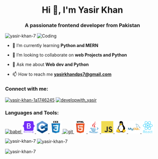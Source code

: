 <h1 align="center">Hi 👋, I'm Yasir Khan</h1>
<h3 align="center">A passionate frontend developer from Pakistan</h3>
<img align="right" alt="Coding" width="400" src="https://images.unsplash.com/photo-1523800503107-5bc3ba2a6f81?q=80&w=1480&auto=format&fit=crop&ixlib=rb-4.0.3&ixid=M3wxMjA3fDB8MHxwaG90by1wYWdlfHx8fGVufDB8fHx8fA%3D%3D](https://images.unsplash.com/photo-1461749280684-dccba630e2f6?q=80&w=1469&auto=format&fit=crop&ixlib=rb-4.0.3&ixid=M3wxMjA3fDB8MHxwaG90by1wYWdlfHx8fGVufDB8fHx8fA%3D%3D">

<p align="left"> <img src="https://komarev.com/ghpvc/?username=yasir-khan-7&label=Profile%20views&color=0e75b6&style=flat" alt="yasir-khan-7" /> </p>

- 🌱 I’m currently learning **Python and MERN**

- 👯 I’m looking to collaborate on **web Projects and Python**

- 💬 Ask me about **Web dev and Python**

- 📫 How to reach me **yasirkhandps7@gmail.com**

<h3 align="left">Connect with me:</h3>
<p align="left">
<a href="https://linkedin.com/in/yasir-khan-1a1746245" target="blank"><img align="center" src="https://raw.githubusercontent.com/rahuldkjain/github-profile-readme-generator/master/src/images/icons/Social/linked-in-alt.svg" alt="yasir-khan-1a1746245" height="30" width="40" /></a>
<a href="https://instagram.com/developwith_yasir" target="blank"><img align="center" src="https://raw.githubusercontent.com/rahuldkjain/github-profile-readme-generator/master/src/images/icons/Social/instagram.svg" alt="developwith_yasir" height="30" width="40" /></a>
</p>

<h3 align="left">Languages and Tools:</h3>
<p align="left"> <a href="https://babeljs.io/" target="_blank" rel="noreferrer"> <img src="https://www.vectorlogo.zone/logos/babeljs/babeljs-icon.svg" alt="babel" width="40" height="40"/> </a> <a href="https://getbootstrap.com" target="_blank" rel="noreferrer"> <img src="https://raw.githubusercontent.com/devicons/devicon/master/icons/bootstrap/bootstrap-plain-wordmark.svg" alt="bootstrap" width="40" height="40"/> </a> <a href="https://www.w3schools.com/cpp/" target="_blank" rel="noreferrer"> <img src="https://raw.githubusercontent.com/devicons/devicon/master/icons/cplusplus/cplusplus-original.svg" alt="cplusplus" width="40" height="40"/> </a> <a href="https://www.w3schools.com/css/" target="_blank" rel="noreferrer"> <img src="https://raw.githubusercontent.com/devicons/devicon/master/icons/css3/css3-original-wordmark.svg" alt="css3" width="40" height="40"/> </a> <a href="https://git-scm.com/" target="_blank" rel="noreferrer"> <img src="https://www.vectorlogo.zone/logos/git-scm/git-scm-icon.svg" alt="git" width="40" height="40"/> </a> <a href="https://www.w3.org/html/" target="_blank" rel="noreferrer"> <img src="https://raw.githubusercontent.com/devicons/devicon/master/icons/html5/html5-original-wordmark.svg" alt="html5" width="40" height="40"/> </a> <a href="https://www.java.com" target="_blank" rel="noreferrer"> <img src="https://raw.githubusercontent.com/devicons/devicon/master/icons/java/java-original.svg" alt="java" width="40" height="40"/> </a> <a href="https://developer.mozilla.org/en-US/docs/Web/JavaScript" target="_blank" rel="noreferrer"> <img src="https://raw.githubusercontent.com/devicons/devicon/master/icons/javascript/javascript-original.svg" alt="javascript" width="40" height="40"/> </a> <a href="https://www.linux.org/" target="_blank" rel="noreferrer"> <img src="https://raw.githubusercontent.com/devicons/devicon/master/icons/linux/linux-original.svg" alt="linux" width="40" height="40"/> </a> <a href="https://www.mysql.com/" target="_blank" rel="noreferrer"> <img src="https://raw.githubusercontent.com/devicons/devicon/master/icons/mysql/mysql-original-wordmark.svg" alt="mysql" width="40" height="40"/> </a> <a href="https://reactjs.org/" target="_blank" rel="noreferrer"> <img src="https://raw.githubusercontent.com/devicons/devicon/master/icons/react/react-original-wordmark.svg" alt="react" width="40" height="40"/> </a> </p>

<p><img align="left" src="https://github-readme-stats.vercel.app/api/top-langs?username=yasir-khan-7&show_icons=true&locale=en&layout=compact" alt="yasir-khan-7" /></p>

<p>&nbsp;<img align="center" src="https://github-readme-stats.vercel.app/api?username=yasir-khan-7&show_icons=true&locale=en" alt="yasir-khan-7" /></p>

<p><img align="center" src="https://github-readme-streak-stats.herokuapp.com/?user=yasir-khan-7&" alt="yasir-khan-7" /></p>
